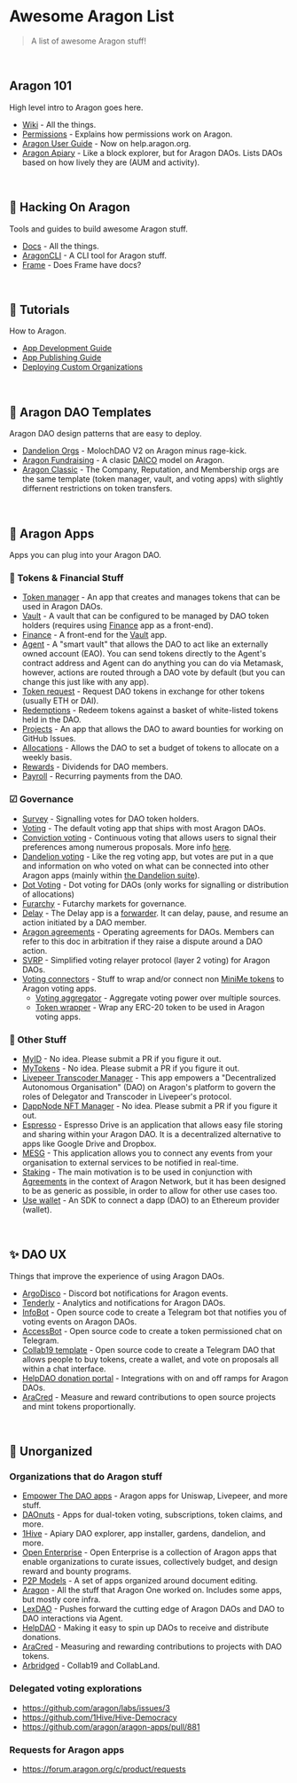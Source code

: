 # Awesome Aragon List

> A list of awesome Aragon stuff!

<br>

## Aragon 101

High level intro to Aragon goes here.

- [Wiki](https://wiki.aragon.org) - All the things.
- [Permissions](https://aragon.helpscoutdocs.com/article/21-permissions) - Explains how permissions work on Aragon.
- [Aragon User Guide](https://wiki.aragon.org/tutorials/Aragon_User_Guide/) - Now on help.aragon.org.
- [Aragon Apiary](https://apiary.1hive.org/) - Like a block explorer, but for Aragon DAOs. Lists DAOs based on how lively they are (AUM and activity).

<br>

## 🧰 Hacking On Aragon

Tools and guides to build awesome Aragon stuff.

- [Docs](https://hack.aragon.org/docs/getting-started) - All the things.
- [AragonCLI](https://hack.aragon.org/docs/cli-dao-commands) - A CLI tool for Aragon stuff.
- [Frame](https://github.com/floating/frame) - Does Frame have docs?

<br>

## 📜 Tutorials

How to Aragon.

- [App Development Guide](https://hack.aragon.org/docs/tutorial)
- [App Publishing Guide](https://hack.aragon.org/docs/guides-publish)
- [Deploying Custom Organizations](https://hack.aragon.org/docs/guides-custom-deploy)

<br>

## 🍱 Aragon DAO Templates

Aragon DAO design patterns that are easy to deploy.

- [Dandelion Orgs](https://1hive.org/getting-started-with-dandelion-organizations/) - MolochDAO V2 on Aragon minus rage-kick.
- [Aragon Fundraising](https://fundraising.aragon.black/) - A clasic [DAICO](https://ethresear.ch/t/explanation-of-daicos/465) model on Aragon.
- [Aragon Classic](https://mainnet.aragon.org/#/create) - The Company, Reputation, and Membership orgs are the same template (token manager, vault, and voting apps) with slightly differnent restrictions on token transfers.

<br>

## 📱 Aragon Apps

Apps you can plug into your Aragon DAO.

### 💱 Tokens & Financial Stuff

- [Token manager](https://aragon.helpscoutdocs.com/article/18-token-manager) - An app that creates and manages tokens that can be used in Aragon DAOs.
- [Vault](https://github.com/aragon/aragon-apps/tree/master/apps/vault) - A vault that can be configured to be managed by DAO token holders (requires using [Finance](https://aragon.helpscoutdocs.com/article/20-finance) app as a front-end).
- [Finance](https://aragon.helpscoutdocs.com/article/20-finance) - A front-end for the [Vault](https://github.com/aragon/aragon-apps/tree/master/apps/vault) app.
- [Agent](https://aragon.org/agent) - A "smart vault" that allows the DAO to act like an externally owned account (EAO). You can send tokens directly to the Agent's contract address and Agent can do anything you can do via Metamask, however, actions are routed through a DAO vote by default (but you can change this just like with any app).
- [Token request](https://github.com/1Hive/token-request-app) - Request DAO tokens in exchange for other tokens (usually ETH or DAI).
- [Redemptions](https://github.com/1Hive/redemptions-app) - Redeem tokens against a basket of white-listed tokens held in the DAO.
- [Projects](https://github.com/AutarkLabs/planning-suite/tree/dev/apps/projects) - An app that allows the DAO to award bounties for working on GitHub Issues.
- [Allocations](https://github.com/AutarkLabs/planning-suite/tree/dev/apps/allocations) - Allows the DAO to set a budget of tokens to allocate on a weekly basis.
- [Rewards](https://github.com/AutarkLabs/planning-suite/tree/dev/apps/rewards) - Dividends for DAO members.
- [Payroll](https://github.com/aragon/aragon-apps/tree/master/future-apps/payroll) - Recurring payments from the DAO.

### ☑ Governance

- [Survey](https://github.com/aragon/aragon-apps/tree/master/apps/survey) - Signalling votes for DAO token holders.
- [Voting](https://aragon.helpscoutdocs.com/article/19-voting) - The default voting app that ships with most Aragon DAOs.
- [Conviction voting](https://github.com/1Hive/conviction-voting-app/) - Continuous voting that allows users to signal their preferences among numerous proposals. More info [here](https://medium.com/giveth/conviction-voting-a-novel-continuous-decision-making-alternative-to-governance-aa746cfb9475).
- [Dandelion voting](https://github.com/1Hive/dandelion-voting-app) - Like the reg voting app, but votes are put in a que and information on who voted on what can be connected into other Aragon apps (mainly within [the Dandelion suite](https://1hive.org/getting-started-with-dandelion-organizations/)).
- [Dot Voting](https://github.com/AutarkLabs/planning-suite/tree/dev/apps/dot-voting) - Dot voting for DAOs (only works for signalling or distribution of allocations)
- [Furarchy](https://github.com/levelkdev/futarchy-app) - Futarchy markets for governance.
- [Delay](https://github.com/1Hive/delay-app/blob/master/docs/user-guide.md) - The Delay app is a [forwarder](https://hack.aragon.org/docs/forwarding-intro). It can delay, pause, and resume an action initiated by a DAO member.
- [Aragon agreements](https://aragon.org/agreements) - Operating agreements for DAOs. Members can refer to this doc in arbitration if they raise a dispute around a DAO action.
- [SVRP](https://github.com/aragon/svrp) - Simplified voting relayer protocol (layer 2 voting) for Aragon DAOs.
- [Voting connectors](https://github.com/aragonone/voting-connectors) - Stuff to wrap and/or connect non [MiniMe tokens](https://github.com/giveth/minime) to Aragon voting apps. 
  - [Voting aggregator](https://github.com/aragonone/voting-connectors/blob/master/apps/voting-aggregator) - Aggregate voting power over multiple sources.
  - [Token wrapper](https://github.com/aragonone/voting-connectors/tree/master/apps/token-wrapper) - Wrap any ERC-20 token to be used in Aragon voting apps.

### 🤖 Other Stuff

- [MyID](https://github.com/MyBitFoundation/MyBit-DAO.tech/tree/master/apps/MyID) - No idea. Please submit a PR if you figure it out.
- [MyTokens](https://github.com/MyBitFoundation/MyBit-DAO.tech/tree/master/apps/MyTokens) - No idea. Please submit a PR if you figure it out.
- [Livepeer Transcoder Manager](https://github.com/videoDAC/livepeer-aragon) - This app empowers a "Decentralized Autonomous Organisation" (DAO) on Aragon's platform to govern the roles of Delegator and Transcoder in Livepeer's protocol.
- [DappNode NFT Manager](https://github.com/eduadiez/DAppNodeNFT) - No idea. Please submit a PR if you figure it out.
- [Espresso](https://github.com/espresso-org/aragon-drive) - Espresso Drive is an application that allows easy file storing and sharing within your Aragon DAO. It is a decentralized alternative to apps like Google Drive and Dropbox.
- [MESG](https://github.com/mesg-foundation/aragon) - This application allows you to connect any events from your organisation to external services to be notified in real-time.
- [Staking](https://github.com/aragon/staking) - The main motivation is to be used in conjunction with [Agreements](https://github.com/aragon/aragon-apps/tree/master/apps/agreement) in the context of Aragon Network, but it has been designed to be as generic as possible, in order to allow for other use cases too.
- [Use wallet](https://github.com/aragon/use-wallet) - An SDK to connect a dapp (DAO) to an Ethereum provider (wallet).

<br>

## ✨ DAO UX

Things that improve the experience of using Aragon DAOs.

- [ArgoDisco](https://eth.taxi/blog/dao_notifications) - Discord bot notifications for Aragon events.
- [Tenderly](https://blog.tenderly.dev/how-to-monitor-your-aragon-organization-using-tenderly/) - Analytics and notifications for Aragon DAOs.
- [InfoBot](https://github.com/abridged/info-access-bot) - Open source code to create a Telegram bot that notifies you of voting events on Aragon DAOs.
- [AccessBot](https://github.com/abridged/info-access-bot) - Open source code to create a token permissioned chat on Telegram.
- [Collab19 template](https://github.com/abridged/dao-help) - Open source code to create a Telegram DAO that allows people to buy tokens, create a wallet, and vote on proposals all within a chat interface.
- [HelpDAO donation portal](https://github.com/helpdao/donation-portal) - Integrations with on and off ramps for Aragon DAOs.
- [AraCred](https://github.com/aracred/) - Measure and reward contributions to open source projects and mint tokens proportionally.

<br>

## 🤷 Unorganized

### Organizations that do Aragon stuff

- [Empower The DAO apps](https://github.com/empowerthedao) - Aragon apps for Uniswap, Livepeer, and more stuff.
- [DAOnuts](https://github.com/daonuts) - Apps for dual-token voting, subscriptions, token claims, and more.
- [1Hive](https://github.com/1hive/) - Apiary DAO explorer, app installer, gardens, dandelion, and more.
- [Open Enterprise](https://github.com/AutarkLabs/open-enterprise) - Open Enterprise is a collection of Aragon apps that enable organizations to curate issues, collectively budget, and design reward and bounty programs.
- [P2P Models](https://github.com/p2pmodels) - A set of apps organized around document editing.
- [Aragon](https://github.com/aragon/) - All the stuff that Aragon One worked on. Includes some apps, but mostly core infra.
- [LexDAO](https://github.com/lexDAO) - Pushes forward the cutting edge of Aragon DAOs and DAO to DAO interactions via Agent.
- [HelpDAO](https://github.com/helpdao/) - Making it easy to spin up DAOs to receive and distribute donations.
- [AraCred](https://github.com/aracred/) - Measuring and rewarding contributions to projects with DAO tokens.
- [Arbridged](https://github.com/abridged/) - Collab19 and CollabLand.

### Delegated voting explorations

- https://github.com/aragon/labs/issues/3
- https://github.com/1Hive/Hive-Democracy
- https://github.com/aragon/aragon-apps/pull/881

### Requests for Aragon apps

- https://forum.aragon.org/c/product/requests
